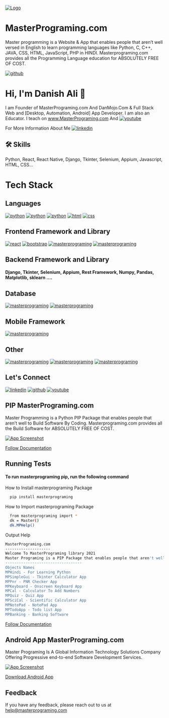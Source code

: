 
[![Logo](https://raw.githubusercontent.com/geekyshow1/geekyshow1/main/gbann.png)](https://masterprograming.com)


# MasterPrograming.com

Master programming is a Website & App that enables people that aren’t well versed in English to learn programming languages like Python, C, C++, JAVA, CSS, HTML, JavaScript, PHP in HINDI. Masterprograming.com provides all the Programming Language education for ABSOLUTELY FREE OF COST.

[![github](https://img.shields.io/github/followers/masterprogramingdotcom?style=social)](https://github/followers/masterprogramingdotcom)
# Hi, I'm Danish Ali 👋

I am Founder of MasterPrograming.com And DanMojo.Com & Full Stack Web and [Desktop, Automation, Android] App Developer. I am also an Educator. I teach on www.MasterPrograming.com And
[![youtube](https://img.shields.io/youtube/channel/subscribers/UCbsVWeymfqS8yCfDmTgex4A?style=social)](https://www.youtube.com/channel/UCbsVWeymfqS8yCfDmTgex4A)

For More Information About Me  [![linkedin](https://img.shields.io/badge/linkedin-0A66C2?style=for-the-badge&logo=linkedin&logoColor=white)](https://www.linkedin.com/in/mp-danishali)
## 🛠 Skills
Python, React, React Native, Django, Tkinter, Selenium, Appium, Javascript, HTML, CSS...


# Tech Stack

## Languages
[![python](https://camo.githubusercontent.com/a00abd8cea4105fa1cad91f7235d11206b492f51afeb9b23a25d04e8f36935e3/68747470733a2f2f696d672e736869656c64732e696f2f62616467652f507974686f6e2d4646443433423f7374796c653d666f722d7468652d6261646765266c6f676f3d707974686f6e266c6f676f436f6c6f723d626c7565)](https://masterprograming.com/python) [![python](https://camo.githubusercontent.com/93c855ae825c1757f3426f05a05f4949d3b786c5b22d0edb53143a9e8f8499f6/68747470733a2f2f696d672e736869656c64732e696f2f62616467652f4a6176615363726970742d3332333333303f7374796c653d666f722d7468652d6261646765266c6f676f3d6a617661736372697074266c6f676f436f6c6f723d463744463145)](https://masterprograming.com/javascript) [![python](https://camo.githubusercontent.com/02914afc1f51d55c8acac01c200a410efd74fffdff325678f6df6c22ae68a7ee/68747470733a2f2f696d672e736869656c64732e696f2f62616467652f5048502d3737374242343f7374796c653d666f722d7468652d6261646765266c6f676f3d706870266c6f676f436f6c6f723d7768697465)](https://masterprograming.com/php) [![html](https://camo.githubusercontent.com/d63d473e728e20a286d22bb2226a7bf45a2b9ac6c72c59c0e61e9730bfe4168c/68747470733a2f2f696d672e736869656c64732e696f2f62616467652f48544d4c352d4533344632363f7374796c653d666f722d7468652d6261646765266c6f676f3d68746d6c35266c6f676f436f6c6f723d7768697465)](https://masterprograming.com/html) [![css](https://camo.githubusercontent.com/3a0f693cfa032ea4404e8e02d485599bd0d192282b921026e89d271aaa3d7565/68747470733a2f2f696d672e736869656c64732e696f2f62616467652f435353332d3135373242363f7374796c653d666f722d7468652d6261646765266c6f676f3d63737333266c6f676f436f6c6f723d7768697465)](https://masterprograming.com/css) 

## Frontend Framework and Library
[![react](https://camo.githubusercontent.com/70827a1738d9f3f4269797aa560959dc589022f0166cda83fa957897b85e028a/68747470733a2f2f696d672e736869656c64732e696f2f62616467652f5265616374204a532d3230323332413f7374796c653d666f722d7468652d6261646765266c6f676f3d7265616374266c6f676f436f6c6f723d363144414642)](https://masterprograming.com/) [![bootstrap](https://camo.githubusercontent.com/b13ed67c809178963ce9d538175b02649800772be1ce0cb02da5879e5614e236/68747470733a2f2f696d672e736869656c64732e696f2f62616467652f426f6f7473747261702d3536334437433f7374796c653d666f722d7468652d6261646765266c6f676f3d626f6f747374726170266c6f676f436f6c6f723d7768697465)](https://masterprograming.com/) [![masterprograming](https://camo.githubusercontent.com/7060c233f1789a7efea081a1e8192536806e3271d0f01223c85d5caf9fa6a976/68747470733a2f2f696d672e736869656c64732e696f2f62616467652f526564757820546f6f6c6b69742d3539334438383f7374796c653d666f722d7468652d6261646765266c6f676f3d7265647578266c6f676f436f6c6f723d7768697465)](https://masterprograming.com/) [![masterprograming](https://camo.githubusercontent.com/4f9d20f3a284d2f6634282f61f82a62e99ee9906537dc9859decfdc9efbb51ec/68747470733a2f2f696d672e736869656c64732e696f2f62616467652f52656163745f526f757465722d4341343234353f7374796c653d666f722d7468652d6261646765266c6f676f3d72656163742d726f75746572266c6f676f436f6c6f723d7768697465)](https://masterprograming.com/) 

## Backend Framework and Library
#### Django, Tkinter, Selenium, Appium, Rest Framework, Numpy, Pandas, Matplotlib, sklearn ....

## Database
[![masterprograming](https://camo.githubusercontent.com/a4a4a017a5d519d7c4ce2a3cd3d2194fb7af4b1ca424850784565007c2acc7d8/68747470733a2f2f696d672e736869656c64732e696f2f62616467652f4d7953514c2d3030354338343f7374796c653d666f722d7468652d6261646765266c6f676f3d6d7973716c266c6f676f436f6c6f723d7768697465)](https://masterprograming.com) [![masterprograming](https://camo.githubusercontent.com/932123bf240349f3785c02228b113b06299079e8740f480c767e8335fd6d752a/68747470733a2f2f696d672e736869656c64732e696f2f62616467652f53514c6974652d3037343035453f7374796c653d666f722d7468652d6261646765266c6f676f3d73716c697465266c6f676f436f6c6f723d7768697465)](https://masterprograming.com)

## Mobile Framework
[![masterprograming](https://camo.githubusercontent.com/0b9bce580a369d91352cf37397f1e079ef104531fc0bc53a145deb8f43fca535/68747470733a2f2f696d672e736869656c64732e696f2f62616467652f52656163745f4e61746976652d3230323332413f7374796c653d666f722d7468652d6261646765266c6f676f3d7265616374266c6f676f436f6c6f723d363144414642)](https://masterprograming.com)

## Other
[![masterprograming](https://camo.githubusercontent.com/3ff0ab300fb2314dc2b0ee8622e863fdab8bf079afc2d66dc9ec11c0defd2a44/68747470733a2f2f696d672e736869656c64732e696f2f62616467652f576f726470726573732d3231373539423f7374796c653d666f722d7468652d6261646765266c6f676f3d776f72647072657373266c6f676f436f6c6f723d7768697465)](https://masterprograming.com) [![masterprograming](https://camo.githubusercontent.com/879423585ed087f3c973857c43ba7e7d84f52c993d2c937055726339fbf921d9/68747470733a2f2f696d672e736869656c64732e696f2f62616467652f506f73746d616e2d4646364333373f7374796c653d666f722d7468652d6261646765266c6f676f3d506f73746d616e266c6f676f436f6c6f723d7768697465)](https://masterprograming.com) [![masterprograming](https://camo.githubusercontent.com/dbbdeebb2a1da0d8867448473dd103127adac6dc4b996830f8e7555f538de171/68747470733a2f2f696d672e736869656c64732e696f2f62616467652f43616e76612d2532333030433443432e7376673f267374796c653d666f722d7468652d6261646765266c6f676f3d43616e7661266c6f676f436f6c6f723d7768697465)](https://masterprograming.com)

## Let's Connect
[![linkedin](https://img.shields.io/badge/linkedin-0A66C2?style=for-the-badge&logo=linkedin&logoColor=white)](https://www.linkedin.com/in/mp-danishali) [![github](https://img.shields.io/github/followers/masterprogramingdotcom?style=social)](https://github/followers/masterprogramingdotcom) [![youtube](https://img.shields.io/youtube/channel/subscribers/UCbsVWeymfqS8yCfDmTgex4A?style=social)](https://www.youtube.com/channel/UCbsVWeymfqS8yCfDmTgex4A) 
## PIP MasterPrograming.com
Master Programming is a Python PIP Package that enables people that aren’t well to Build Software By Coding. Masterprograming.com provides all the Build Software for ABSOLUTELY FREE OF COST.



[![App Screenshot](https://i0.wp.com/masterprograming.com/wp-content/uploads/2021/02/masterprograming-packages.png?fit=1024%2C560&ssl=1)](https://masterprograming.com/doc-masterprograming-package/)

[Follow Documentation](https://masterprograming.com/doc-masterprograming-package/)

## Running Tests

#### To run masterprograming pip, run the following command

How to Install masterprograming Package
```bash
  pip install masterprograming
```
How to Import masterprograming Package
```bash
  from masterprograming import *
  dk = Master()
  dk.MPHelp()
```

Output Help
```bash
MasterPrograming.com
--------------------
Welcome To MasterPrograming library 2021
Master Programing is a PIP Package that enables people that aren't well to Build Software By Coding And Its Provides already Built Software.
----------------------------------
Objects Names
MPHindi - For Learning Python
MPSimpleGui - Tkinter Calculator App
MPPnr - PNR Checker App
MPKeyboard - Onscreen Keyboard App
MPCal - Calculator To Add Numbers
MPQuiz - Quiz App
MPSciCal - Scientific Calculator App
MPNotePad - NotePad App
MPTodoApp - Todo list App
MPBanking - Banking Software
```

[Follow Documentation](https://masterprograming.com/doc-masterprograming-package/)

## Android App MasterPrograming.com
Master Programing Is A Global Information Technology Solutions Company Offering Progressive end-to-end Software Development Services.


[![App Screenshot](https://play-lh.googleusercontent.com/HJrhO10sfLWN0LxDwm69SAe58L9xmcH0LdzKycTQhU6Pgt9A78gvgXxx3uVV4-2WeCI=w240-h480-rw)](https://play.google.com/store/apps/details?id=com.masterprograming.app.wpnewz&hl=en_IN&gl=US)

[Download Android App](https://play.google.com/store/apps/details?id=com.masterprograming.app.wpnewz&hl=en_IN&gl=US)


## Feedback

If you have any feedback, please reach out to us at help@masterprograming.com

